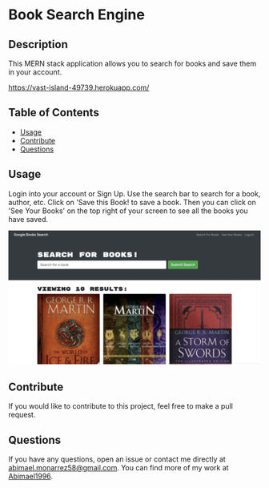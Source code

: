 # Book Search Engine

## Description
    
This MERN stack application allows you to search for books and save them in your account.

https://vast-island-49739.herokuapp.com/

## Table of Contents
    
- [Usage](#usage)
- [Contribute](#contribute)
- [Questions](#questions)
        
## Usage
    
Login into your account or Sign Up. Use the search bar to search for a book, author, etc. Click on 'Save this Book! to save a book. Then you can click on 'See Your Books' on the top right of your screen to see all the books you have saved.

![screenshot](./images/screenshot.png)

## Contribute
    
If you would like to contribute to this project, feel free to make a pull request.

## Questions

If you have any questions, open an issue or contact me directly at abimael.monarrez58@gmail.com. You can find more of my work at [Abimael1996](https://github.com/Abimael1996).

